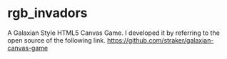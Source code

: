 # rgb_invadors
A Galaxian Style HTML5 Canvas Game. I developed it by referring to the open source of the following link. https://github.com/straker/galaxian-canvas-game
